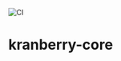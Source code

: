 ![CI](https://github.com/kranberry-io/kranberry/actions/workflows/build-actions.yml/badge.svg)

# kranberry-core
